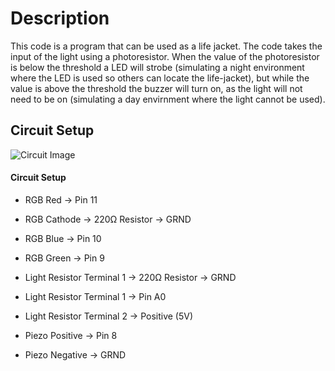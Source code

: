 # Description
This code is a program that can be used as a life jacket. The code takes the input of the light using a photoresistor. When the value of the photoresistor is below the threshold a
LED will strobe (simulating a night environment where the LED is used so others can locate the life-jacket), but while the value is above the threshold the buzzer will turn on, as the light 
will not need to be on (simulating a day envirnment where the light cannot be used).

## Circuit Setup

![Circuit Image](https://i.ibb.co/g9nQ7Ts/arduinopic.png)
#### Circuit Setup 

* RGB Red &#8594; Pin 11
* RGB Cathode &#8594; 220Ω Resistor &#8594; GRND
* RGB Blue &#8594; Pin 10
* RGB Green &#8594; Pin 9

* Light Resistor Terminal 1 &#8594; 220Ω Resistor &#8594; GRND
* Light Resistor Terminal 1 &#8594; Pin A0
* Light Resistor Terminal 2 &#8594; Positive (5V)

* Piezo Positive &#8594; Pin 8
* Piezo Negative &#8594; GRND
